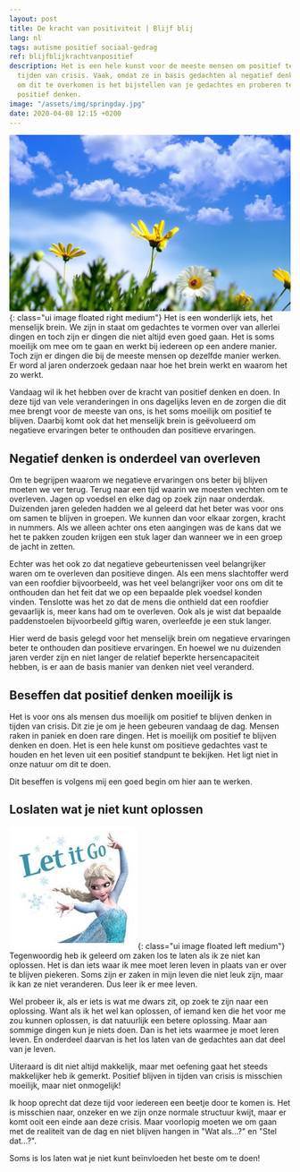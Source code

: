 ```yaml
---
layout: post
title: De kracht van positiviteit | Blijf blij
lang: nl
tags: autisme positief sociaal-gedrag
ref: blijfblijkrachtvanpositief
description: Het is een hele kunst voor de meeste mensen om positief te blijven in
  tijden van crisis. Vaak, omdat ze in basis gedachten al negatief denken. Een manier
  om dit te overkomen is het bijstellen van je gedachtes en proberen te buigen naar
  positief denken.
image: "/assets/img/springday.jpg"
date: 2020-04-08 12:15 +0200
---
```

![Een prachtige dag](/assets/img/springday.jpg){: class="ui image floated right medium"}
Het is een wonderlijk iets, het menselijk brein. We zijn in staat om gedachtes te vormen over van allerlei dingen en toch zijn er dingen die niet altijd even goed gaan. Het is soms moeilijk om mee om te gaan en werkt bij iedereen op een andere manier. Toch zijn er dingen die bij de meeste mensen op dezelfde manier werken. Er word al jaren onderzoek gedaan naar hoe het brein werkt en waarom het zo werkt.

Vandaag wil ik het hebben over de kracht van positief denken en doen. In deze tijd van vele veranderingen in ons dagelijks leven en de zorgen die dit mee brengt voor de meeste van ons, is het soms moeilijk om positief te blijven. Daarbij komt ook dat het menselijk brein is geëvolueerd om negatieve ervaringen beter te onthouden dan positieve ervaringen.

## Negatief denken is onderdeel van overleven
Om te begrijpen waarom we negatieve ervaringen ons beter bij blijven moeten we ver terug. Terug naar een tijd waarin we moesten vechten om te overleven. Jagen op voedsel en elke dag op zoek zijn naar onderdak. Duizenden jaren geleden hadden we al geleerd dat het beter was voor ons om samen te blijven in groepen. We kunnen dan voor elkaar zorgen, kracht in nummers. Als we alleen achter ons eten aangingen was de kans dat we het te pakken zouden krijgen een stuk lager dan wanneer we in een groep de jacht in zetten.

Echter was het ook zo dat negatieve gebeurtenissen veel belangrijker waren om te overleven dan positieve dingen. Als een mens slachtoffer werd van een roofdier bijvoorbeeld, was het veel belangrijker voor ons om dit te onthouden dan het feit dat we op een bepaalde plek voedsel konden vinden. Tenslotte was het zo dat de mens die onthield dat een roofdier gevaarlijk is, meer kans had om te overleven. Ook als je wist dat bepaalde paddenstoelen bijvoorbeeld giftig waren, overleefde je een stuk langer.

Hier werd de basis gelegd voor het menselijk brein om negatieve ervaringen beter te onthouden dan positieve ervaringen. En hoewel we nu duizenden jaren verder zijn en niet langer de relatief beperkte hersencapaciteit hebben, is er aan de basis manier van denken niet veel veranderd.

## Beseffen dat positief denken moeilijk is
Het is voor ons als mensen dus moeilijk om positief te blijven denken in tijden van crisis. Dit zie je om je heen gebeuren vandaag de dag. Mensen raken in paniek en doen rare dingen. Het is moeilijk om positief te blijven denken en doen. Het is een hele kunst om positieve gedachtes vast te houden en het leven uit een positief standpunt te bekijken. Het ligt niet in onze natuur om dit te doen.

Dit beseffen is volgens mij een goed begin om hier aan te werken.

## Loslaten wat je niet kunt oplossen
![Let it go!](/assets/img/letitgo.jpeg){: class="ui image floated left medium"}
Tegenwoordig heb ik geleerd om zaken los te laten als ik ze niet kan oplossen. Het is dan iets waar ik mee moet leren leven in plaats van er over te blijven piekeren. Soms zijn er zaken in mijn leven die niet leuk zijn, maar ik kan ze niet veranderen. Dus leer ik er mee leven.

Wel probeer ik, als er iets is wat me dwars zit, op zoek te zijn naar een oplossing. Want als ik het wel kan oplossen, of iemand ken die het voor me zou kunnen oplossen, is dat natuurlijk een betere oplossing. Maar aan sommige dingen kun je niets doen. Dan is het iets waarmee je moet leren leven. En onderdeel daarvan is het los laten van de gedachtes aan dat deel van je leven.

Uiteraard is dit niet altijd makkelijk, maar met oefening gaat het steeds makkelijker heb ik gemerkt. Positief blijven in tijden van crisis is misschien moeilijk, maar niet onmogelijk!

Ik hoop oprecht dat deze tijd voor iedereen een beetje door te komen is. Het is misschien naar, onzeker en we zijn onze normale structuur kwijt, maar er komt ooit een einde aan deze crisis. Maar voorlopig moeten we om gaan met de realiteit van de dag en niet blijven hangen in "Wat als...?" en "Stel dat...?".

Soms is los laten wat je niet kunt beïnvloeden het beste om te doen!
